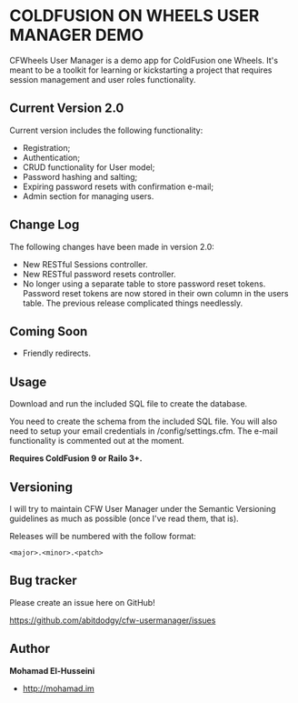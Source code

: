 COLDFUSION ON WHEELS USER MANAGER DEMO
======================================

CFWheels User Manager is a demo app for ColdFusion one Wheels. It's meant to be a toolkit for learning or kickstarting a project that requires session management and user roles functionality.


Current Version 2.0
-------------------

Current version includes the following functionality:

* Registration;
* Authentication;
* CRUD functionality for User model;
* Password hashing and salting;
* Expiring password resets with confirmation e-mail;
* Admin section for managing users.


Change Log
----------

The following changes have been made in version 2.0:

* New RESTful Sessions controller.
* New RESTful password resets controller.
* No longer using a separate table to store password reset tokens. Password reset tokens are now stored in their own column in the users table. The previous release complicated things needlessly.


Coming Soon
-----------

* Friendly redirects.

Usage
-----

Download and run the included SQL file to create the database.

You need to create the schema from the included SQL file. You will also need to setup your email credentials in /config/settings.cfm. The e-mail functionality is commented out at the moment.

**Requires ColdFusion 9 or Railo 3+.**


Versioning
----------

I will try to maintain CFW User Manager under the Semantic Versioning guidelines as much as possible (once I've read them, that is).

Releases will be numbered with the follow format:

`<major>.<minor>.<patch>`

Bug tracker
-----------

Please create an issue here on GitHub!

https://github.com/abitdodgy/cfw-usermanager/issues


Author
-------

**Mohamad El-Husseini**

+ http://mohamad.im